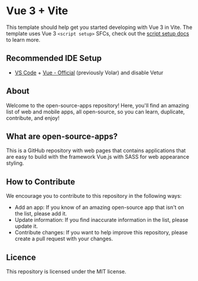 # Vue 3 + Vite

This template should help get you started developing with Vue 3 in Vite. The template uses Vue 3 `<script setup>` SFCs, check out the [script setup docs](https://v3.vuejs.org/api/sfc-script-setup.html#sfc-script-setup) to learn more.

## Recommended IDE Setup

- [VS Code](https://code.visualstudio.com/) + [Vue - Official](https://marketplace.visualstudio.com/items?itemName=Vue.volar) (previously Volar) and disable Vetur

## About

Welcome to the open-source-apps repository! Here, you'll find an amazing list of web and mobile apps, all open-source, so you can learn, duplicate, contribute, and enjoy!

## What are open-source-apps?

This is a GitHub repository with web pages that contains applications that are easy to build with the framework Vue.js with SASS for web appearance styling.

## How to Contribute

We encourage you to contribute to this repository in the following ways:

- Add an app: If you know of an amazing open-source app that isn't on the list, please add it.
- Update information: If you find inaccurate information in the list, please update it.
- Contribute changes: If you want to help improve this repository, please create a pull request with your changes.

## Licence

This repository is licensed under the MIT license.
